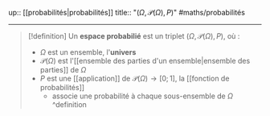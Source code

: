 up:: [[probabilités|probabilités]]
title:: "$(\Omega, \mathscr{P}(\Omega), P)$"
#maths/probabilités 

---

> [!definition] 
> Un **espace probabilié** est un triplet $(\Omega, \mathscr{P}(\Omega), P)$, où :
>  - $\Omega$ est un ensemble, l'**univers**
>  - $\mathscr{P}(\Omega)$ est l'[[ensemble des parties d'un ensemble|ensemble des parties]] de $\Omega$ 
>  - $P$ est une [[application]] de $\mathscr{P}(\Omega) \to [0; 1]$, la [[fonction de probabilités]]
>      - associe une probabilité à chaque sous-ensemble de $\Omega$
^definition

